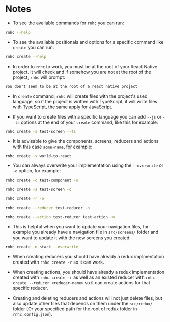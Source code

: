 # Notes

- To see the available commands for `rnhc` you can run:

```sh
rnhc --help
```

- To see the available positionals and options for a specific command like `create` you can run:

```sh
rnhc create --help
```

- In order to `rnhc` to work, you must be at the root of your React Native project. It will check and if somehow you are not at the root of the project, `rnhc` will prompt:

```
You don't seem to be at the root of a react native project
```

- In `create` command, `rnhc` will create files with the project's used language, so if the project is written with TypeScript, it will write files with TypeScript, the same apply for JavaScript.

- If you want to create files with a specific language you can add `--js` or `--ts` options at the end of your `create` command, like this for example:

```sh
rnhc create -s test-screen --ts
```

- It is advisable to give the components, screens, reducers and actions with this case `some-name`, for example:

```sh
rnhc create -s world-to-react
```

- You can always overwrite your implementation using the `--overwrite` or `-o` option, for example:

```sh
rnhc create -c test-component -o
```

```sh
rnhc create -s test-screen -o
```

```sh
rnhc create -r -o
```

```sh
rnhc create --reducer test-reducer -o
```

```sh
rnhc create --action test-reducer test-action -o
```

- This is helpful when you want to update your navigation files, for example you already have a navigation file in `src/screens/` folder and you want to update it with the new screens you created:

```sh
rnhc create -n stack --overwrite
```

- When creating reducers you should have already a redux implmentation created with `rnhc create -r` so it can work.

- When creating actions, you should have already a redux implementation created with `rnhc create -r` as well as an existed reducer with `rnhc create --reducer <reducer-name>` so it can create actions for that specific reducer.

- Creating and deleting reducers and actions will not just delete files, but also update other files that depends on them under the `src/redux/` folder (Or your specified path for the root of redux folder in `rnhc.config.json`).
